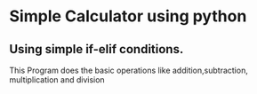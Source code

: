 # Simple Calculator using python
## Using simple if-elif conditions.

This Program does the basic operations like addition,subtraction, multiplication and division 
